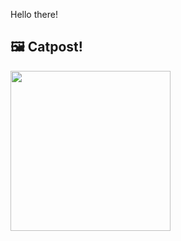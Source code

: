 Hello there!



## 🖼️ Catpost!

<sub>
    <img src="https://cdn2.thecatapi.com/images/636.jpg" height="256">
</sub>

